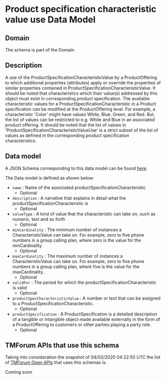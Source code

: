 # Product specification characteristic value use Data Model

## Domain

The  schema is part of the  Domain

## Description

A use of the ProductSpecificationCharacteristicValue by a ProductOffering to which additional properties (attributes) apply or override the properties of similar properties contained in ProductSpecificationCharacteristicValue. It should be noted that characteristics which their value(s) addressed by this object must exist in corresponding product specification. The available characteristic values for a ProductSpecificationCharacteristic in a Product specification can be modified at the ProductOffering level. For example, a characteristic &#x27;Color&#x27; might have values White, Blue, Green, and Red. But, the list of values can be restricted to e.g. White and Blue in an associated product offering. It should be noted that the list of values in &#x27;ProductSpecificationCharacteristicValueUse&#x27; is a strict subset of the list of values as defined in the corresponding product specification characteristics.

## Data model

A JSON Schema corresponding to this data model can be found
[here](https://github.com/tmforum-rand/schemas/blob/candidates/Product/ProductSpecificationCharacteristicValueUse.schema.json).

The Data model is defined as shown below:
- `name` : Name of the associated productSpecificationCharacteristic
  - Optional
- `description` : A narrative that explains in detail what the productSpecificationCharacteristic is
  - Optional
- `valueType` : A kind of value that the characteristic can take on, such as numeric, text and so forth
  - Optional
- `minCardinality` : The minimum number of instances a CharacteristicValue can take on. For example, zero to five phone numbers in a group calling plan, where zero is the value for the minCardinality.
  - Optional
- `maxCardinality` : The maximum number of instances a CharacteristicValue can take on. For example, zero to five phone numbers in a group calling plan, where five is the value for the maxCardinality.
  - Optional
- `validFor` : The period for which the productSpecificationCharacteristic is valid
  - Optional
- `productSpecCharacteristicValue` : A number or text that can be assigned to a ProductSpecificationCharacteristic.
  - Optional
- `productSpecification` : A ProductSpecification is a detailed description of a tangible or intangible object made available externally in the form of a ProductOffering to customers or other parties playing a party role.
  - Optional




## TMForum APIs that use this schema

Taking into consideration the snapshot of 04/02/2020 04:22:50 UTC the list of [TMForum Open APIs](https://www.tmforum.org/open-apis/) that uses this schemas is:

Coming soon